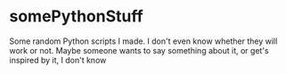 # somePythonStuff
Some random Python scripts I made.
I don't even know whether they will work or not.
Maybe someone wants to say something about it, or get's inspired by it, I don't know
